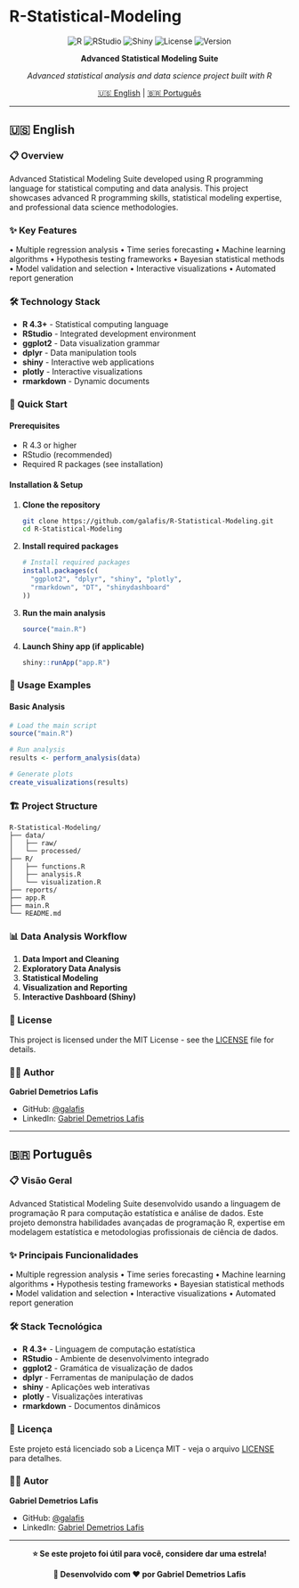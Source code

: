 # R-Statistical-Modeling

<div align="center">

![R](https://img.shields.io/badge/R-4.3+-276DC3?style=for-the-badge&logo=r&logoColor=white)
![RStudio](https://img.shields.io/badge/RStudio-2023+-75AADB?style=for-the-badge&logo=rstudio&logoColor=white)
![Shiny](https://img.shields.io/badge/Shiny-1.7+-00D4FF?style=for-the-badge&logo=r&logoColor=white)
![License](https://img.shields.io/badge/License-MIT-blue.svg?style=for-the-badge)
![Version](https://img.shields.io/badge/Version-1.0.0-green.svg?style=for-the-badge)

**Advanced Statistical Modeling Suite**

*Advanced statistical analysis and data science project built with R*

[🇺🇸 English](#english) | [🇧🇷 Português](#português)

</div>

---

## 🇺🇸 English

### 📋 Overview

Advanced Statistical Modeling Suite developed using R programming language for statistical computing and data analysis. This project showcases advanced R programming skills, statistical modeling expertise, and professional data science methodologies.

### ✨ Key Features

• Multiple regression analysis
• Time series forecasting
• Machine learning algorithms
• Hypothesis testing frameworks
• Bayesian statistical methods
• Model validation and selection
• Interactive visualizations
• Automated report generation

### 🛠️ Technology Stack

- **R 4.3+** - Statistical computing language
- **RStudio** - Integrated development environment
- **ggplot2** - Data visualization grammar
- **dplyr** - Data manipulation tools
- **shiny** - Interactive web applications
- **plotly** - Interactive visualizations
- **rmarkdown** - Dynamic documents

### 🚀 Quick Start

#### Prerequisites
- R 4.3 or higher
- RStudio (recommended)
- Required R packages (see installation)

#### Installation & Setup

1. **Clone the repository**
   ```bash
   git clone https://github.com/galafis/R-Statistical-Modeling.git
   cd R-Statistical-Modeling
   ```

2. **Install required packages**
   ```r
   # Install required packages
   install.packages(c(
     "ggplot2", "dplyr", "shiny", "plotly", 
     "rmarkdown", "DT", "shinydashboard"
   ))
   ```

3. **Run the main analysis**
   ```r
   source("main.R")
   ```

4. **Launch Shiny app (if applicable)**
   ```r
   shiny::runApp("app.R")
   ```

### 📖 Usage Examples

#### Basic Analysis

```r
# Load the main script
source("main.R")

# Run analysis
results <- perform_analysis(data)

# Generate plots
create_visualizations(results)
```

### 🏗️ Project Structure

```
R-Statistical-Modeling/
├── data/
│   ├── raw/
│   └── processed/
├── R/
│   ├── functions.R
│   ├── analysis.R
│   └── visualization.R
├── reports/
├── app.R
├── main.R
└── README.md
```

### 📊 Data Analysis Workflow

1. **Data Import and Cleaning**
2. **Exploratory Data Analysis**
3. **Statistical Modeling**
4. **Visualization and Reporting**
5. **Interactive Dashboard (Shiny)**

### 📝 License

This project is licensed under the MIT License - see the [LICENSE](LICENSE) file for details.

### 👨‍💻 Author

**Gabriel Demetrios Lafis**
- GitHub: [@galafis](https://github.com/galafis)
- LinkedIn: [Gabriel Demetrios Lafis](https://linkedin.com/in/gabriel-lafis)

---

## 🇧🇷 Português

### 📋 Visão Geral

Advanced Statistical Modeling Suite desenvolvido usando a linguagem de programação R para computação estatística e análise de dados. Este projeto demonstra habilidades avançadas de programação R, expertise em modelagem estatística e metodologias profissionais de ciência de dados.

### ✨ Principais Funcionalidades

• Multiple regression analysis
• Time series forecasting
• Machine learning algorithms
• Hypothesis testing frameworks
• Bayesian statistical methods
• Model validation and selection
• Interactive visualizations
• Automated report generation

### 🛠️ Stack Tecnológica

- **R 4.3+** - Linguagem de computação estatística
- **RStudio** - Ambiente de desenvolvimento integrado
- **ggplot2** - Gramática de visualização de dados
- **dplyr** - Ferramentas de manipulação de dados
- **shiny** - Aplicações web interativas
- **plotly** - Visualizações interativas
- **rmarkdown** - Documentos dinâmicos

### 📝 Licença

Este projeto está licenciado sob a Licença MIT - veja o arquivo [LICENSE](LICENSE) para detalhes.

### 👨‍💻 Autor

**Gabriel Demetrios Lafis**
- GitHub: [@galafis](https://github.com/galafis)
- LinkedIn: [Gabriel Demetrios Lafis](https://linkedin.com/in/gabriel-lafis)

---

<div align="center">

**⭐ Se este projeto foi útil para você, considere dar uma estrela!**

**🚀 Desenvolvido com ❤️ por Gabriel Demetrios Lafis**

</div>
